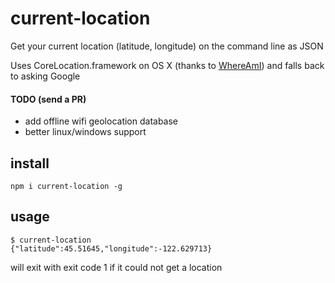 # current-location

Get your current location (latitude, longitude) on the command line as JSON

Uses CoreLocation.framework on OS X (thanks to [WhereAmI](https://github.com/robmathers/WhereAmI)) and falls back to asking Google

#### TODO (send a PR)

- add offline wifi geolocation database
- better linux/windows support

## install

```
npm i current-location -g
```

## usage

```
$ current-location
{"latitude":45.51645,"longitude":-122.629713}
```

will exit with exit code 1 if it could not get a location
